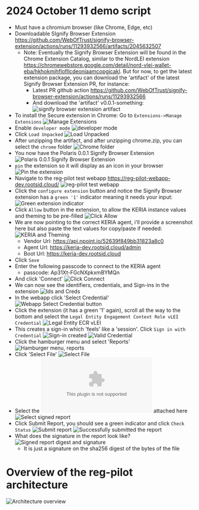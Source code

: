 # 2024 October 11 demo script
* Must have a chromium browser (like Chrome, Edge, etc)
* Downloadable SIgnify Browser Extension https://github.com/WebOfTrust/signify-browser-extension/actions/runs/11293932566/artifacts/2045632507
    * Note: Eventually the Signify Browser Extension will be found in the Chrome Extension Catalog, similar to the NordLEI extension https://chromewebstore.google.com/detail/nord-vlei-wallet-eba/hkhokmihflofllcdeoniaamcopgjcakl. But for now, to get the latest extension package, you can download the 'artifact' of the latest Signify Browser Extension PR, for instance:
        * Latest PR github action https://github.com/WebOfTrust/signify-browser-extension/actions/runs/11293932566
        * And download the 'artifact' v0.0.1-something: ![signify browser extension artifact](image.png)
* To install the Secure extension in Chrome: Go to ```Extensions->Manage Extensions``` ![Manage Extensions](image-1.png)
* Enable ```developer mode``` ![developer mode](image-2.png)
* Click ```Load Unpacked``` ![Load Unpacked](image-3.png)
* After unzipping the artifact, and after unzipping chrome.zip, you can select the ```chrome``` folder ![Chrome folder](image-4.png)
* You now have the Polaris 0.0.1 Signify Browser Extension ![Polaris 0.0.1 Signify Browser Extension](image-5.png)
* ```pin``` the extension so it will display as an icon in your browser ![Pin the extension](image-6.png)
* Navigate to the reg-pilot test webapp https://reg-pilot-webapp-dev.rootsid.cloud/ ![reg-pilot test webapp](image-7.png)
* Click the ```configure extension``` button and notice the Signify Browser extension has a ```green '1'``` indicator meaning it needs your input: ![Green extension indicator](image-8.png)
* Click ```Allow``` button in the extension, to allow the KERIA instance values and theming to be pre-filled ![Click Allow](image-9.png)
* We are now pointing to the correct KERIA agent, i'll provide a screenshot here but also paste the text values for copy/paste if needed:![KERIA and Theming](image-10.png)
    * Vendor Url: https://api.npoint.io/52639f849bb31823a8c0
    * Agent Url: https://keria-dev.rootsid.cloud/admin
    * Boot Url: https://keria-dev.rootsid.cloud
* Click ```Save```
* Enter the following passcode to connect to the KERIA agent
    * passcode: Ap31Xt-FGcNXpkxmBYMQn
* And click 'Connect' ![Click Connect](image-11.png)
* We can now see the identifiers, credentials, and Sign-ins in the extension ![Ids and Creds](image-12.png)
* In the webapp click 'Select Credential' ![Webapp Select Credential button](image-13.png)
* Click the extension (it has a green '1' again), scroll all the way to the bottom and select the ```Legal Entity Engagement Context Role vLEI Credential``` ![Legal Entity ECR vLEI](image-14.png)
* This creates a sign-in which 'feels' like a 'session'. Click ```Sign in with Credential``` ![Sign-in created](image-15.png) ![Valid Credential](image-16.png)
* Click the hamburger menu and select 'Reports' ![Hamburger menu, reports](image-17.png)
* Click 'Select File' ![Select File](image-18.png)
* Select the ![orig_bundle_20240827_13125_signed.zip](orig_bundle_20240827_13125_signed.zip) attached here ![Select signed report](image-19.png)
* Click Submit Report, you should see a green indicator and click ```Check Status``` ![Submit report](image-20.png) ![Successfully submitted the report](image-21.png)
* What does the signature in the report look like? ![Signed report digest and signature](image-23.png)
    * It is just a signature on the sha256 digest of the bytes of the file

# Overview of the reg-pilot architecture
![Architecture overview](image-24.png)

